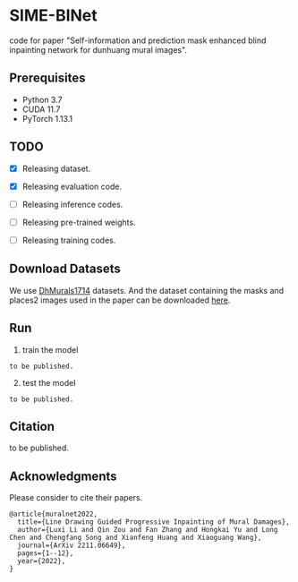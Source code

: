 # SIME-BINet

code for paper "Self-information and prediction mask enhanced blind inpainting network for dunhuang mural images".

## Prerequisites

- Python 3.7
- CUDA 11.7  
- PyTorch 1.13.1

## TODO

- [x] Releasing dataset.
- [x] Releasing evaluation code.
- [ ] Releasing inference codes.
- [ ] Releasing pre-trained weights.
- [ ] Releasing training codes.


## Download Datasets

We use [DhMurals1714](https://github.com/qinnzou/mural-image-inpainting) datasets. And the dataset containing the masks and places2 images used in the paper can be downloaded [here](https://drive.google.com/file/d/1Qdb2webAJqgeweYm-ZwYCucyLoBwSebH/view?usp=drive_link).

## Run
1. train the model
```
to be published.
```
2. test the model
```
to be published.
```


## Citation

to be published. 

## Acknowledgments

Please consider to cite their papers.
```
@article{muralnet2022,
  title={Line Drawing Guided Progressive Inpainting of Mural Damages},
  author={Luxi Li and Qin Zou and Fan Zhang and Hongkai Yu and Long Chen and Chengfang Song and Xianfeng Huang and Xiaoguang Wang},
  journal={ArXiv 2211.06649},
  pages={1--12},
  year={2022},
}
```

